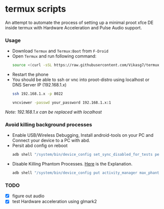 # termux scripts
An attempt to automate the process of setting up a minimal proot xfce DE inside termux with Hardware Acceleration and Pulse Audio support.

### Usage
- Download `Termux` and `Termux:Boot` from `F-Droid`
- Open `Termux` and run following command:
  ```bash
  source <(curl -sSL https://raw.githubusercontent.com/Vikasg7/termux-scripts/main/scripts/1-install-proot-distro.sh) debian
  ```
- Restart the phone
- You should be able to ssh or vnc into proot-distro using localhost or DNS Server IP (192.168.1.x)
  ```bash
  ssh 192.168.1.x -p 8022
  ```
  ```bash
  vncviewer -passwd your_password 192.168.1.x:1
  ```
_Note: 192.168.1.x can be replaced with localhost_

### Avoid killing background processes
- Enable USB/Wireless Debugging, Install android-tools on your PC and Connect your device to a PC with abd. 
- Persit abd config on reboot
  ```bash
  adb shell "/system/bin/device_config set_sync_disabled_for_tests persistent"
  ```
- Disable Killing Phantom Processes. [Here](https://github.com/termux/termux-app/issues/2366#issuecomment-955149284) is the Explanation.
  ```bash
  adb shell "/system/bin/device_config put activity_manager max_phantom_processes 2147483647"
  ```

### TODO
- [x] figure out audio
- [x] test Hardware acceleration using glmark2
